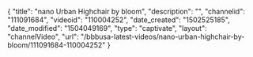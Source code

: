 {
    "title": "nano Urban Highchair by bloom",
    "description": "",
    "channelid": "111091684",
    "videoid": "110004252",
    "date_created": "1502525185",
    "date_modified": "1504049169",
    "type": "captivate",
    "layout": "channelVideo",
    "url": "\/bbbusa-latest-videos\/nano-urban-highchair-by-bloom\/111091684-110004252"
}